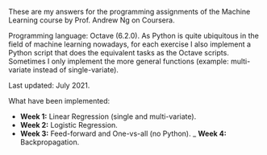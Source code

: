 These are my answers for the programming assignments of the Machine Learning course by Prof. Andrew Ng on Coursera.  

Programming language: Octave (6.2.0). As Python is quite ubiquitous in the field of machine learning nowadays, for each exercise I also implement a Python script that does the equivalent tasks as the Octave scripts. Sometimes I only implement the more general functions (example: multi-variate instead of single-variate).

Last updated: July 2021.

What have been implemented:
- **Week 1:** Linear Regression (single and multi-variate).
- **Week 2:** Logistic Regression.
- **Week 3:** Feed-forward and One-vs-all (no Python).
_ **Week 4:** Backpropagation.

